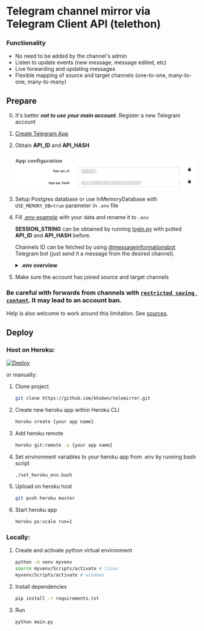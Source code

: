 # Telegram channel mirror via Telegram Client API (telethon)

### Functionality
- No need to be added by the channel's admin
- Listen to update events (new message, message edited, etc)
- Live forwarding and updating messages
- Flexible mapping of source and target channels (one-to-one, many-to-one, many-to-many)

## Prepare
0. It's better ***not to use your main account***. Register a new Telegram account

1. [Create Telegram App](https://my.telegram.org/apps)

2. Obtain **API_ID** and **API_HASH**

    ![Telegram API Credentials](/README.md-images/telegramapp.png)

3. Setup Postgres database or use InMemoryDatabase with `USE_MEMORY_DB=true` parameter in `.env` file

4. Fill [.env-example](.env-example) with your data and rename it to `.env`

    **SESSION_STRING** can be obtained by running [login.py](login.py) with putted **API_ID** and **API_HASH** before.

    Channels ID can be fetched by using [@messageinformationsbot](https://t.me/messageinformationsbot) Telegram bot (just send it a message from the desired channel).
    
    <details>
        <summary><b>.env overview</b></summary>

    ```bash
    # Telegram app ID
    API_ID=test
    # Telegram app hash
    API_HASH=test
    # Telegram session string (telethon session, see login.py in root directory)
    SESSION_STRING=test
    # Mapping between source and target channels
    # Channel id can be fetched by using @messageinformationsbot telegram bot
    # and it always starts with -100 prefix
    # [id1, id2, id3:id4] means send messages from id1, id2, id3 to id4
    # id5:id6 means send messages from id5 to id6
    # [id1, id2, id3:id4];[id5:id6] semicolon means AND
    CHAT_MAPPING=[-100999999,-100999999,-100999999:-1009999999];
    # Enable/disable removing URLs on messages
    REMOVE_URLS=false
    # List of URLs to be removed
    REMOVE_URLS_LIST=google.com,twitter.com
    # Remove URLs whitelist, will be ignored if REMOVE_URLS_LIST is not empty
    REMOVE_URLS_WL=youtube.com,youtu.be,vk.com,twitch.tv,instagram.com
    # Postgres credentials
    DATABASE_URL=postgres://user:pass@host/dbname
    # or
    DB_NAME=test
    DB_USER=test
    DB_HOST=test
    DB_PASS=test
    # Using in-memory database like dictionary instead of Postgres DB (true or false).
    # Default is false
    USE_MEMORY_DB=false
    # Logger level
    LOG_LEVEL=INFO
    ```
</details> 

5. Make sure the account has joined source and target channels

### Be careful with forwards from channels with [`restricted saving content`](https://telegram.org/blog/protected-content-delete-by-date-and-more). It may lead to an account ban. 

Help is also welcome to work around this limitation. See [sources](/telemirror/messagefilters.py#L84).

## Deploy

### Host on Heroku:

[![Deploy](https://www.herokucdn.com/deploy/button.svg)](https://heroku.com/deploy?template=https://github.com/khoben/telemirror)

or manually:

1. Clone project

    ```bash
    git clone https://github.com/khoben/telemirror.git
    ```
2. Create new heroku app within Heroku CLI

    ```bash
    heroku create {your app name}
    ```
3. Add heroku remote

    ```bash
    heroku git:remote -a {your app name}
    ```
4. Set environment variables to your heroku app from .env by running bash script

    ```bash
    ./set_heroku_env.bash
    ```

5. Upload on heroku host

    ```bash
    git push heroku master
    ```

6. Start heroku app

    ```bash
    heroku ps:scale run=1
    ```

### Locally:
1. Create and activate python virtual environment

    ```bash
    python -m venv myvenv
    source myvenv/Scripts/activate # linux
    myvenv/Scripts/activate # windows
    ```
2. Install dependencies

    ```bash
    pip install -r requirements.txt
    ```
3. Run

    ```bash
    python main.py
    ```